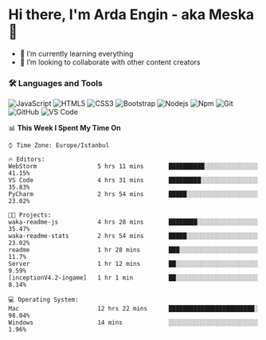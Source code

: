 # Hi there, I'm Arda Engin - aka Meska 👋

- 🌱 I’m currently learning everything 
- 👯 I’m looking to collaborate with other content creators

### 🛠 Languages and Tools
![JavaScript](https://img.shields.io/badge/-JavaScript-%23F7DF1C?style=flat-square&logo=javascript&logoColor=000000&color=%23FFCE5A)
![HTML5](https://img.shields.io/badge/-HTML5-%23E44D27?style=flat-square&logo=html5&logoColor=ffffff)
![CSS3](https://img.shields.io/badge/-CSS3-%231572B6?style=flat-square&logo=css3)
![Bootstrap](https://img.shields.io/badge/-Bootstrap-563D7C?style=flat-square&logo=Bootstrap)
![Nodejs](https://img.shields.io/badge/-Nodejs-339933?style=flat-square&logo=Node.js&logoColor=ffffff)
![Npm](https://img.shields.io/badge/-npm-CB3837?style=flat-square&logo=npm)
![Git](https://img.shields.io/badge/-Git-%23F05032?style=flat-square&logo=git&logoColor=%23ffffff)
![GitHub](https://img.shields.io/badge/-GitHub-181717?style=flat-square&logo=github)
![VS Code](http://img.shields.io/badge/-VS%20Code-007ACC?style=flat-square&logo=visual-studio-code&logoColor=ffffff)

<!--START_SECTION:waka-->
📊 **This Week I Spent My Time On** 

```text
⌚︎ Time Zone: Europe/Istanbul

🔥 Editors: 
WebStorm                 5 hrs 11 mins       ██████████░░░░░░░░░░░░░░░   41.15% 
VS Code                  4 hrs 31 mins       █████████░░░░░░░░░░░░░░░░   35.83% 
PyCharm                  2 hrs 54 mins       █████░░░░░░░░░░░░░░░░░░░░   23.02%

🐱‍💻 Projects: 
waka-readme-js           4 hrs 28 mins       ████████░░░░░░░░░░░░░░░░░   35.47% 
waka-readme-stats        2 hrs 54 mins       █████░░░░░░░░░░░░░░░░░░░░   23.02% 
readme                   1 hr 28 mins        ███░░░░░░░░░░░░░░░░░░░░░░   11.7% 
Server                   1 hr 12 mins        ██░░░░░░░░░░░░░░░░░░░░░░░   9.59% 
[inceptionV4.2-ingame]   1 hr 1 min          ██░░░░░░░░░░░░░░░░░░░░░░░   8.14%

💻 Operating System: 
Mac                      12 hrs 22 mins      ████████████████████████░   98.04% 
Windows                  14 mins             ░░░░░░░░░░░░░░░░░░░░░░░░░   1.96%

```


<!--END_SECTION:waka-->
